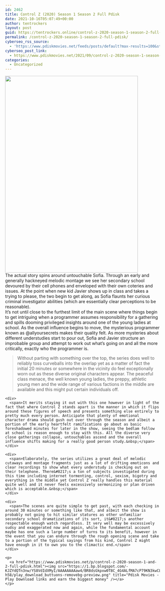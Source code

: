 ```yaml
---
id: 2462
title: Control Z (2020) Season 1 Season 2 Full Pdisk
date: 2021-10-16T05:07:49+00:00
author: tentrockers
layout: post
guid: https://tentrockers.online/control-z-2020-season-1-season-2-full-pdisk/
permalink: /control-z-2020-season-1-season-2-full-pdisk/
cyberseo_rss_source:
  - 'https://www.pdiskmovies.net/feeds/posts/default?max-results=100&start-index=201'
cyberseo_post_link:
  - https://www.pdiskmovies.net/2021/09/control-z-2020-season-1-season-2-full.html
categories:
  - Uncategorized
---
```

<div class="separator">
  <a href="https://1.bp.blogspot.com/-NFTKr5_QBtQ/YVBADJSKZGI/AAAAAAAAbW0/YzD9u38xFpEwTaQr7duAQ3pKoopGjH5sgCLcBGAsYHQ/s1037/Control%2BZ%2B%25282020%2529%2BSeason%2B1%2BSeason%2B2%2BFull%2BPdisk.jpg" imageanchor="1"><img loading="lazy" border="0" data-original-height="1037" data-original-width="700" height="640" src="https://1.bp.blogspot.com/-NFTKr5_QBtQ/YVBADJSKZGI/AAAAAAAAbW0/YzD9u38xFpEwTaQr7duAQ3pKoopGjH5sgCLcBGAsYHQ/w432-h640/Control%2BZ%2B%25282020%2529%2BSeason%2B1%2BSeason%2B2%2BFull%2BPdisk.jpg" width="432" /></a>
</div>

<div>
  <span>The actual story spins around untouchable Sofia. Through an early and generally hackneyed melodic montage we see her secondary school devoured by their cell phones and enveloped with their own coteries and issues. At the point when new kid Javier shows up in class and takes a trying to please, the two begin to get along, as Sofia flaunts her curious criminal investigator abilities (which are essentially clear perceptions to be reasonable).&nbsp;</span>
</div>

<div>
  <span>It&#8217;s not until close to the furthest limit of the main scene where things begin to get intriguing when a programmer assumes responsibility for a gathering and spills dooming privileged insights around one of the young ladies at school. As the overall influence begins to move, the mysterious programmer known as @allyoursecrets makes their quality felt. As more mysteries about different understudies start to pour out, Sofia and Javier structure an improbable group and attempt to work out what&#8217;s going on and all the more critically, exactly who the programmer is.&nbsp;</span>
</div>

<div>
  <span></p> 
  
  <blockquote>
    <p>
      Without parting with something over the top, the series does well to reliably toss curveballs into the overlap yet as a matter of fact the initial 20 minutes or somewhere in the vicinity do feel exceptionally worn out as these diverse original characters appear. The peaceful class menace, the well known young ladies, the preppy, athletic young men and the wide range of various factions in the middle are available and this might put certain individuals off.&nbsp;
    </p>
  </blockquote>
  
  <p>
    </span></div> 
    
    <div>
      <span>It merits staying it out with this one however in light of the fact that where Control Z stands apart is the manner in which it flips around these figures of speech and presents something else entirely to pretty much every person. Anticipate that plenty of emotional character drama should gush out over through the season and albeit a portion of the early heartfelt ramifications go about as basic foreshadowed minutes for later in the show, seeing the bedlam follow at school is reason enough to stay with this. All the diverse very close gatherings collapse, untouchables ascend and the overall influence shifts making for a really good person study.&nbsp;</span>
    </div>
    
    <div>
      <span>Elaborately, the series utilizes a great deal of melodic cutaways and montage fragments just as a lot of drifting emoticons and clear recordings to show what every understudy is checking out on their telephone. There&#8217;s a ton of subjects investigated during this time including internet tormenting, control, sexism, bigotry and everything in the middle yet Control Z really handles this material quite well and it never feels excessively sermonizing or plan driven which is acceptable.&nbsp;</span>
    </div>
    
    <div>
      <span>The scenes are quite simple to get past, with each checking in around 30 minutes or something like that, and albeit the show is probably not going to hit similar statures as other unfamiliar secondary school dramatizations of its sort, it&#8217;s another respectable enough watch regardless. It very well may be excessively sudsy and exaggerated now and again, while the fundamental account maybe has one such a large number of turns to its benefit, however in the event that you can endure through the rough opening scene and take to a portion of the typical sayings from his kind, Control Z might have enough in it to own you to the climactic end.</span>
    </div>
    
    <p>
      <a href="https://www.pdiskmovies.net/p/control-z-2020-season-1-and-2-full-pdisk.html"><img src="https://1.bp.blogspot.com/-KJZYdQTn3nw/YS8VdIdXMyI/AAAAAAAAaw4/BR8dsGkpxw0T8C_4G4ALfMA7cP79KN3kwCLcBGAsYHQ/w400-h58/play_download_buttuons-removebg-preview.png" title="Pdisk Movies - Play Download links and earn the biggest money" /></a>
    </p>